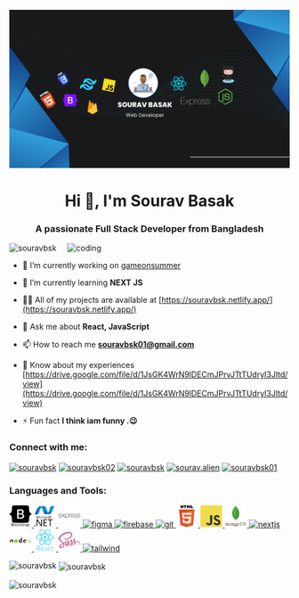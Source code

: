 
![logo](https://github.com/souravbsk/souravbsk/blob/main/banner.png)

<h1 align="center">Hi 👋, I'm Sourav Basak</h1>
<h3 align="center">A passionate Full Stack Developer from Bangladesh</h3>

<img align="right" alt="coding" width="400" src="https://user-images.githubusercontent.com/55389276/140866485-8fb1c876-9a8f-4d6a-98dc-08c4981eaf70.gif">

<p align="left"> <img src="https://komarev.com/ghpvc/?username=souravbsk&label=Profile%20views&color=0e75b6&style=flat" alt="souravbsk" /> </p>

- 🔭 I’m currently working on [gameonsummer](https://gameonsummer.web.app/)

- 🌱 I’m currently learning **NEXT JS**

- 👨‍💻 All of my projects are available at [https://souravbsk.netlify.app/](https://souravbsk.netlify.app/)

- 💬 Ask me about **React, JavaScript**

- 📫 How to reach me **souravbsk01@gmail.com**

- 📄 Know about my experiences [https://drive.google.com/file/d/1JsGK4WrN9lDECmJPrvJTtTUdryI3Jltd/view](https://drive.google.com/file/d/1JsGK4WrN9lDECmJPrvJTtTUdryI3Jltd/view)

- ⚡ Fun fact **I think iam funny .😉**

<h3 align="left">Connect with me:</h3>
<p align="left">
<a href="https://codepen.io/souravbsk" target="blank"><img align="center" src="https://raw.githubusercontent.com/rahuldkjain/github-profile-readme-generator/master/src/images/icons/Social/codepen.svg" alt="souravbsk" height="30" width="40" /></a>
<a href="https://twitter.com/souravbsk02" target="blank"><img align="center" src="https://raw.githubusercontent.com/rahuldkjain/github-profile-readme-generator/master/src/images/icons/Social/twitter.svg" alt="souravbsk02" height="30" width="40" /></a>
<a href="https://linkedin.com/in/souravbsk" target="blank"><img align="center" src="https://raw.githubusercontent.com/rahuldkjain/github-profile-readme-generator/master/src/images/icons/Social/linked-in-alt.svg" alt="souravbsk" height="30" width="40" /></a>
<a href="https://fb.com/sourav.alien" target="blank"><img align="center" src="https://raw.githubusercontent.com/rahuldkjain/github-profile-readme-generator/master/src/images/icons/Social/facebook.svg" alt="sourav.alien" height="30" width="40" /></a>
<a href="https://instagram.com/souravbsk01" target="blank"><img align="center" src="https://raw.githubusercontent.com/rahuldkjain/github-profile-readme-generator/master/src/images/icons/Social/instagram.svg" alt="souravbsk01" height="30" width="40" /></a>
</p>

<h3 align="left">Languages and Tools:</h3>
<p align="left"> <a href="https://getbootstrap.com" target="_blank" rel="noreferrer"> <img src="https://raw.githubusercontent.com/devicons/devicon/master/icons/bootstrap/bootstrap-plain-wordmark.svg" alt="bootstrap" width="40" height="40"/> </a> <a href="https://dotnet.microsoft.com/" target="_blank" rel="noreferrer"> <img src="https://raw.githubusercontent.com/devicons/devicon/master/icons/dot-net/dot-net-original-wordmark.svg" alt="dotnet" width="40" height="40"/> </a> <a href="https://expressjs.com" target="_blank" rel="noreferrer"> <img src="https://raw.githubusercontent.com/devicons/devicon/master/icons/express/express-original-wordmark.svg" alt="express" width="40" height="40"/> </a> <a href="https://www.figma.com/" target="_blank" rel="noreferrer"> <img src="https://www.vectorlogo.zone/logos/figma/figma-icon.svg" alt="figma" width="40" height="40"/> </a> <a href="https://firebase.google.com/" target="_blank" rel="noreferrer"> <img src="https://www.vectorlogo.zone/logos/firebase/firebase-icon.svg" alt="firebase" width="40" height="40"/> </a> <a href="https://git-scm.com/" target="_blank" rel="noreferrer"> <img src="https://www.vectorlogo.zone/logos/git-scm/git-scm-icon.svg" alt="git" width="40" height="40"/> </a> <a href="https://www.w3.org/html/" target="_blank" rel="noreferrer"> <img src="https://raw.githubusercontent.com/devicons/devicon/master/icons/html5/html5-original-wordmark.svg" alt="html5" width="40" height="40"/> </a> <a href="https://developer.mozilla.org/en-US/docs/Web/JavaScript" target="_blank" rel="noreferrer"> <img src="https://raw.githubusercontent.com/devicons/devicon/master/icons/javascript/javascript-original.svg" alt="javascript" width="40" height="40"/> </a> <a href="https://www.mongodb.com/" target="_blank" rel="noreferrer"> <img src="https://raw.githubusercontent.com/devicons/devicon/master/icons/mongodb/mongodb-original-wordmark.svg" alt="mongodb" width="40" height="40"/> </a> <a href="https://nextjs.org/" target="_blank" rel="noreferrer"> <img src="https://cdn.worldvectorlogo.com/logos/nextjs-2.svg" alt="nextjs" width="40" height="40"/> </a> <a href="https://nodejs.org" target="_blank" rel="noreferrer"> <img src="https://raw.githubusercontent.com/devicons/devicon/master/icons/nodejs/nodejs-original-wordmark.svg" alt="nodejs" width="40" height="40"/> </a> <a href="https://reactjs.org/" target="_blank" rel="noreferrer"> <img src="https://raw.githubusercontent.com/devicons/devicon/master/icons/react/react-original-wordmark.svg" alt="react" width="40" height="40"/> </a> <a href="https://sass-lang.com" target="_blank" rel="noreferrer"> <img src="https://raw.githubusercontent.com/devicons/devicon/master/icons/sass/sass-original.svg" alt="sass" width="40" height="40"/> </a> <a href="https://tailwindcss.com/" target="_blank" rel="noreferrer"> <img src="https://www.vectorlogo.zone/logos/tailwindcss/tailwindcss-icon.svg" alt="tailwind" width="40" height="40"/> </a> </p>

<p><img align="left" src="https://github-readme-stats.vercel.app/api/top-langs?username=souravbsk&show_icons=true&locale=en&layout=compact" alt="souravbsk" /></p>

<p>&nbsp;<img align="center" src="https://github-readme-stats.vercel.app/api?username=souravbsk&show_icons=true&locale=en" alt="souravbsk" /></p>

<p><img align="center" src="https://github-readme-streak-stats.herokuapp.com/?user=souravbsk&" alt="souravbsk" /></p>
